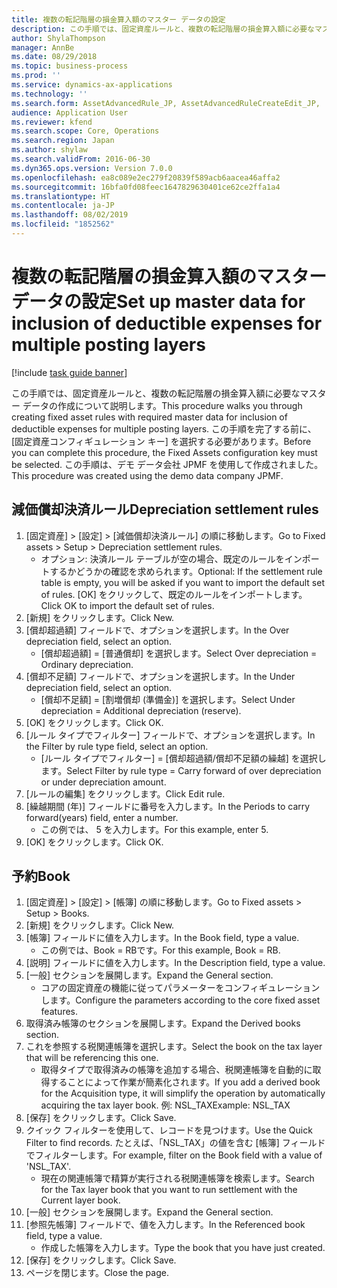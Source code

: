 ```yaml
---
title: 複数の転記階層の損金算入額のマスター データの設定
description: この手順では、固定資産ルールと、複数の転記階層の損金算入額に必要なマスター データの作成について説明します。
author: ShylaThompson
manager: AnnBe
ms.date: 08/29/2018
ms.topic: business-process
ms.prod: ''
ms.service: dynamics-ax-applications
ms.technology: ''
ms.search.form: AssetAdvancedRule_JP, AssetAdvancedRuleCreateEdit_JP,  AssetBookTable
audience: Application User
ms.reviewer: kfend
ms.search.scope: Core, Operations
ms.search.region: Japan
ms.author: shylaw
ms.search.validFrom: 2016-06-30
ms.dyn365.ops.version: Version 7.0.0
ms.openlocfilehash: ea8c089e2ec279f20839f589acb6aacea46affa2
ms.sourcegitcommit: 16bfa0fd08feec1647829630401ce62ce2ffa1a4
ms.translationtype: HT
ms.contentlocale: ja-JP
ms.lasthandoff: 08/02/2019
ms.locfileid: "1852562"
---
```

# <a name="set-up-master-data-for-inclusion-of-deductible-expenses-for-multiple-posting-layers"></a><span data-ttu-id="98487-103">複数の転記階層の損金算入額のマスター データの設定</span><span class="sxs-lookup"><span data-stu-id="98487-103">Set up master data for inclusion of deductible expenses for multiple posting layers</span></span>

[!include [task guide banner](../../includes/task-guide-banner.md)]

<span data-ttu-id="98487-104">この手順では、固定資産ルールと、複数の転記階層の損金算入額に必要なマスター データの作成について説明します。</span><span class="sxs-lookup"><span data-stu-id="98487-104">This procedure walks you through creating fixed asset rules with required master data for inclusion of deductible expenses for multiple posting layers.</span></span> <span data-ttu-id="98487-105">この手順を完了する前に、 [固定資産コンフィギュレーション キー] を選択する必要があります。</span><span class="sxs-lookup"><span data-stu-id="98487-105">Before you can complete this procedure, the Fixed Assets configuration key must be selected.</span></span> <span data-ttu-id="98487-106">この手順は、デモ データ会社 JPMF を使用して作成されました。</span><span class="sxs-lookup"><span data-stu-id="98487-106">This procedure was created using the demo data company JPMF.</span></span>


## <a name="depreciation-settlement-rules"></a><span data-ttu-id="98487-107">減価償却決済ルール</span><span class="sxs-lookup"><span data-stu-id="98487-107">Depreciation settlement rules</span></span>
1. <span data-ttu-id="98487-108">[固定資産] > [設定] > [減価償却決済ルール] の順に移動します。</span><span class="sxs-lookup"><span data-stu-id="98487-108">Go to Fixed assets > Setup > Depreciation settlement rules.</span></span>
    * <span data-ttu-id="98487-109">オプション: 決済ルール テーブルが空の場合、既定のルールをインポートするかどうかの確認を求められます。</span><span class="sxs-lookup"><span data-stu-id="98487-109">Optional: If the settlement rule table is empty, you will be asked if you want to import the default set of rules.</span></span> <span data-ttu-id="98487-110">[OK] をクリックして、既定のルールをインポートします。</span><span class="sxs-lookup"><span data-stu-id="98487-110">Click OK to import the default set of rules.</span></span>  
2. <span data-ttu-id="98487-111">[新規] をクリックします。</span><span class="sxs-lookup"><span data-stu-id="98487-111">Click New.</span></span>
3. <span data-ttu-id="98487-112">[償却超過額] フィールドで、オプションを選択します。</span><span class="sxs-lookup"><span data-stu-id="98487-112">In the Over depreciation field, select an option.</span></span>
    * <span data-ttu-id="98487-113">[償却超過額] = [普通償却] を選択します。</span><span class="sxs-lookup"><span data-stu-id="98487-113">Select Over depreciation = Ordinary depreciation.</span></span>  
4. <span data-ttu-id="98487-114">[償却不足額] フィールドで、オプションを選択します。</span><span class="sxs-lookup"><span data-stu-id="98487-114">In the Under depreciation field, select an option.</span></span>
    * <span data-ttu-id="98487-115">[償却不足額] = [割増償却 (準備金)] を選択します。</span><span class="sxs-lookup"><span data-stu-id="98487-115">Select Under depreciation = Additional depreciation (reserve).</span></span>  
5. <span data-ttu-id="98487-116">[OK] をクリックします。</span><span class="sxs-lookup"><span data-stu-id="98487-116">Click OK.</span></span>
6. <span data-ttu-id="98487-117">[ルール タイプでフィルター] フィールドで、オプションを選択します。</span><span class="sxs-lookup"><span data-stu-id="98487-117">In the Filter by rule type field, select an option.</span></span>
    * <span data-ttu-id="98487-118">[ルール タイプでフィルター] = [償却超過額/償却不足額の繰越] を選択します。</span><span class="sxs-lookup"><span data-stu-id="98487-118">Select Filter by rule type = Carry forward of over depreciation or under depreciation amount.</span></span>  
7. <span data-ttu-id="98487-119">[ルールの編集] をクリックします。</span><span class="sxs-lookup"><span data-stu-id="98487-119">Click Edit rule.</span></span>
8. <span data-ttu-id="98487-120">[繰越期間 (年)] フィールドに番号を入力します。</span><span class="sxs-lookup"><span data-stu-id="98487-120">In the Periods to carry forward(years) field, enter a number.</span></span>
    * <span data-ttu-id="98487-121">この例では、 5 を入力します。</span><span class="sxs-lookup"><span data-stu-id="98487-121">For this example, enter 5.</span></span>  
9. <span data-ttu-id="98487-122">[OK] をクリックします。</span><span class="sxs-lookup"><span data-stu-id="98487-122">Click OK.</span></span>

## <a name="book"></a><span data-ttu-id="98487-123">予約</span><span class="sxs-lookup"><span data-stu-id="98487-123">Book</span></span>
1. <span data-ttu-id="98487-124">[固定資産] > [設定] > [帳簿] の順に移動します。</span><span class="sxs-lookup"><span data-stu-id="98487-124">Go to Fixed assets > Setup > Books.</span></span>
2. <span data-ttu-id="98487-125">[新規] をクリックします。</span><span class="sxs-lookup"><span data-stu-id="98487-125">Click New.</span></span>
3. <span data-ttu-id="98487-126">[帳簿] フィールドに値を入力します。</span><span class="sxs-lookup"><span data-stu-id="98487-126">In the Book field, type a value.</span></span>
    * <span data-ttu-id="98487-127">この例では、Book = RBです。</span><span class="sxs-lookup"><span data-stu-id="98487-127">For this example, Book = RB.</span></span>  
4. <span data-ttu-id="98487-128">[説明] フィールドに値を入力します。</span><span class="sxs-lookup"><span data-stu-id="98487-128">In the Description field, type a value.</span></span>
5. <span data-ttu-id="98487-129">[一般] セクションを展開します。</span><span class="sxs-lookup"><span data-stu-id="98487-129">Expand the General section.</span></span>
    * <span data-ttu-id="98487-130">コアの固定資産の機能に従ってパラメーターをコンフィギュレーションします。</span><span class="sxs-lookup"><span data-stu-id="98487-130">Configure the parameters according to the core fixed asset features.</span></span>  
6. <span data-ttu-id="98487-131">取得済み帳簿のセクションを展開します。</span><span class="sxs-lookup"><span data-stu-id="98487-131">Expand the Derived books section.</span></span>
7. <span data-ttu-id="98487-132">これを参照する税関連帳簿を選択します。</span><span class="sxs-lookup"><span data-stu-id="98487-132">Select the book on the tax layer that will be referencing this one.</span></span>
    * <span data-ttu-id="98487-133">取得タイプで取得済みの帳簿を追加する場合、税関連帳簿を自動的に取得することによって作業が簡素化されます。</span><span class="sxs-lookup"><span data-stu-id="98487-133">If you add a derived book for the Acquisition type, it will simplify the operation by automatically acquiring the tax layer book.</span></span>  <span data-ttu-id="98487-134">例: NSL_TAX</span><span class="sxs-lookup"><span data-stu-id="98487-134">Example: NSL_TAX</span></span>  
8. <span data-ttu-id="98487-135">[保存] をクリックします。</span><span class="sxs-lookup"><span data-stu-id="98487-135">Click Save.</span></span>
9. <span data-ttu-id="98487-136">クイック フィルターを使用して、レコードを見つけます。</span><span class="sxs-lookup"><span data-stu-id="98487-136">Use the Quick Filter to find records.</span></span> <span data-ttu-id="98487-137">たとえば、「NSL_TAX」の値を含む [帳簿] フィールドでフィルターします。</span><span class="sxs-lookup"><span data-stu-id="98487-137">For example, filter on the Book field with a value of 'NSL_TAX'.</span></span>
    * <span data-ttu-id="98487-138">現在の関連帳簿で精算が実行される税関連帳簿を検索します。</span><span class="sxs-lookup"><span data-stu-id="98487-138">Search for the Tax layer book that you want to run settlement with the Current layer book.</span></span>  
10. <span data-ttu-id="98487-139">[一般] セクションを展開します。</span><span class="sxs-lookup"><span data-stu-id="98487-139">Expand the General section.</span></span>
11. <span data-ttu-id="98487-140">[参照先帳簿] フィールドで、値を入力します。</span><span class="sxs-lookup"><span data-stu-id="98487-140">In the Referenced book field, type a value.</span></span>
    * <span data-ttu-id="98487-141">作成した帳簿を入力します。</span><span class="sxs-lookup"><span data-stu-id="98487-141">Type the book that you have just created.</span></span>  
12. <span data-ttu-id="98487-142">[保存] をクリックします。</span><span class="sxs-lookup"><span data-stu-id="98487-142">Click Save.</span></span>
13. <span data-ttu-id="98487-143">ページを閉じます。</span><span class="sxs-lookup"><span data-stu-id="98487-143">Close the page.</span></span>


